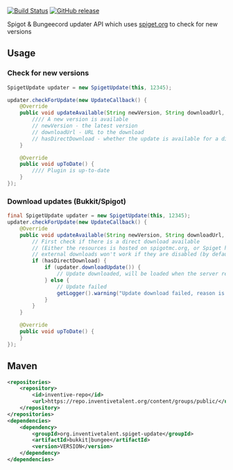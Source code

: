 [![Build Status](https://travis-ci.org/InventivetalentDev/SpigetUpdater.svg?branch=master)](https://travis-ci.org/InventivetalentDev/SpigetUpdater)
[![GitHub release](https://img.shields.io/github/release/InventivetalentDev/SpigetUpdater.svg)](https://github.com/InventivetalentDev/SpigetUpdater)


Spigot & Bungeecord updater API which uses [spiget.org](https://spiget.org) to check for new versions

## Usage

### Check for new versions

```Java
SpigetUpdate updater = new SpigetUpdate(this, 12345);

updater.checkForUpdate(new UpdateCallback() {
	@Override
	public void updateAvailable(String newVersion, String downloadUrl, boolean hasDirectDownload) {
		//// A new version is available
		// newVersion - the latest version
		// downloadUrl - URL to the download
		// hasDirectDownload - whether the update is available for a direct download on spiget.org
	}

	@Override
	public void upToDate() {
		//// Plugin is up-to-date
	}
});
```


### Download updates (Bukkit/Spigot)
```Java
final SpigetUpdate updater = new SpigetUpdate(this, 12345);
updater.checkForUpdate(new UpdateCallback() {
	@Override
	public void updateAvailable(String newVersion, String downloadUrl, boolean hasDirectDownload) {
		// First check if there is a direct download available
		// (Either the resources is hosted on spigotmc.org, or Spiget has a cached version to download)
		// external downloads won't work if they are disabled (by default) in spiget.properties
		if (hasDirectDownload) {
			if (updater.downloadUpdate()) {
				// Update downloaded, will be loaded when the server restarts
			} else {
				// Update failed
				getLogger().warning("Update download failed, reason is " + updater.getFailReason());
			}
		}
	}

	@Override
	public void upToDate() {
	}
});
```

## Maven
```xml
<repositories>
    <repository>
        <id>inventive-repo</id>
        <url>https://repo.inventivetalent.org/content/groups/public/</url>
    </repository>
</repositories>
<dependencies>
    <dependency>
        <groupId>org.inventivetalent.spiget-update</groupId>
        <artifactId>bukkit|bungee</artifactId>
        <version>VERSION</version>
    </dependency>
</dependencies>
```
